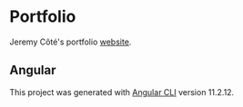 # Portfolio

Jeremy Côté's portfolio [website](https://jeremycote.github.io/Portfolio).

## Angular
This project was generated with [Angular CLI](https://github.com/angular/angular-cli) version 11.2.12.
